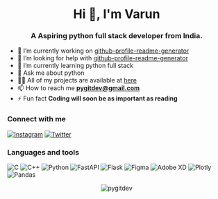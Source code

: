 <h1 align="center"> Hi 👋, I'm Varun </h1><h3 align="center">A Aspiring python full stack developer from India.</h3>

- 🔭 I’m currently working on [github-profile-readme-generator](https://github.com/pygitdev/github-profile-readme-generator) 
- 🤝 I’m looking for help with [github-profile-readme-generator](https://github.com/pygitdev/github-profile-readme-generator) 
- 🌱 I’m currently learning  python full stack
- 💬 Ask me about python
- 👨‍💻 All of my projects are available at [here](https://github.com/pygitdev?tab=repositories) 
- 📫 How to reach me  **pygitdev@gmail.com** 
- ⚡ Fun fact  **Coding will soon be as important as reading**
### Connect with me 
[![Instagram](https://img.shields.io/badge/Instagram-%23E4405F.svg?style=for-the-badge&logo=Instagram&logoColor=white)](https://www.instagram.com/pygitdev/) [![Twitter](https://img.shields.io/badge/Twitter-%231DA1F2.svg?style=for-the-badge&logo=Twitter&logoColor=white)](https://twitter.com/pygitdev_) 
### Languages and tools 
![C](https://img.shields.io/badge/c-%2300599C.svg?style=for-the-badge&logo=c&logoColor=white) ![C++](https://img.shields.io/badge/c++-%2300599C.svg?style=for-the-badge&logo=c%2B%2B&logoColor=white) ![Python](https://img.shields.io/badge/python-3670A0?style=for-the-badge&logo=python&logoColor=ffdd54) ![FastAPI](https://img.shields.io/badge/FastAPI-005571?style=for-the-badge&logo=fastapi) ![Flask](https://img.shields.io/badge/flask-%23000.svg?style=for-the-badge&logo=flask&logoColor=white) ![Figma](https://img.shields.io/badge/figma-%23F24E1E.svg?style=for-the-badge&logo=figma&logoColor=white) ![Adobe XD](https://img.shields.io/badge/Adobe%20XD-470137?style=for-the-badge&logo=Adobe%20XD&logoColor=#FF61F6) ![Plotly](https://img.shields.io/badge/Plotly-%233F4F75.svg?style=for-the-badge&logo=plotly&logoColor=white) ![Pandas](https://img.shields.io/badge/pandas-%23150458.svg?style=for-the-badge&logo=pandas&logoColor=white) 
<p align="center" ><img src="https://github-readme-streak-stats.herokuapp.com/?user=pygitdev&" alt="pygitdev" /></p>
